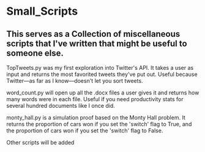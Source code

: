 # Small_Scripts

## This serves as a Collection of miscellaneous scripts that I've written that might be useful to someone else.

TopTweets.py was my first exploration into Twitter's API. It takes a user as input and returns the most favorited tweets they've put out. Useful because Twitter—as far as I know—doesn't let you sort tweets.

word_count.py will open up all the .docx files a user gives it and returns how many words were in each file. Useful if you need productivity stats for several hundred documents like I once did.

monty_hall.py is a simulation proof based on the Monty Hall problem. It returns the proportion of cars won if you set the 'switch' flag to True, and the proportion of cars won if you set the 'switch' flag to False.

Other scripts will be added

